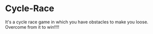 # Cycle-Race
It's a cycle race game in which you have obstacles to make you loose. Overcome from it to win!!!!

